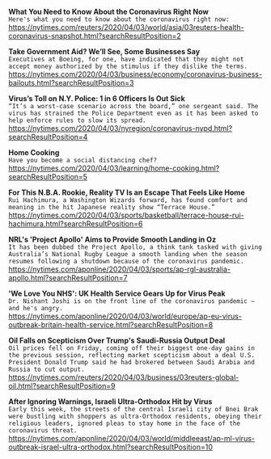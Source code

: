 **What You Need to Know About the Coronavirus Right Now**\
`Here's what you need to know about the coronavirus right now:`\
https://nytimes.com/reuters/2020/04/03/world/asia/03reuters-health-coronavirus-snapshot.html?searchResultPosition=2

**Take Government Aid? We’ll See, Some Businesses Say**\
`Executives at Boeing, for one, have indicated that they might not accept money authorized by the stimulus if they dislike the terms.`\
https://nytimes.com/2020/04/03/business/economy/coronavirus-business-bailouts.html?searchResultPosition=3

**Virus’s Toll on N.Y. Police: 1 in 6 Officers Is Out Sick**\
`“It’s a worst-case scenario across the board,” one sergeant said. The virus has strained the Police Department even as it has been asked to help enforce rules to slow its spread.`\
https://nytimes.com/2020/04/03/nyregion/coronavirus-nypd.html?searchResultPosition=4

**Home Cooking**\
`Have you become a social distancing chef?`\
https://nytimes.com/2020/04/03/learning/home-cooking.html?searchResultPosition=5

**For This N.B.A. Rookie, Reality TV Is an Escape That Feels Like Home**\
`Rui Hachimura, a Washington Wizards forward, has found comfort and meaning in the hit Japanese reality show “Terrace House.”`\
https://nytimes.com/2020/04/03/sports/basketball/terrace-house-rui-hachimura.html?searchResultPosition=6

**NRL's 'Project Apollo' Aims to Provide Smooth Landing in Oz**\
`It has been dubbed the Project Apollo, a think tank tasked with giving Australia’s National Rugby League a smooth landing when the season resumes following a shutdown because of the coronavirus pandemic.`\
https://nytimes.com/aponline/2020/04/03/sports/ap-rgl-australia-apollo.html?searchResultPosition=7

**'We Love You NHS': UK Health Service Gears Up for Virus Peak**\
`Dr. Nishant Joshi is on the front line of the coronavirus pandemic — and he's angry. `\
https://nytimes.com/aponline/2020/04/03/world/europe/ap-eu-virus-outbreak-britain-health-service.html?searchResultPosition=8

**Oil Falls on Scepticism Over Trump's Saudi-Russia Output Deal**\
`Oil prices fell on Friday, coming off their biggest one-day gains in the previous session, reflecting market scepticism about a deal U.S. President Donald Trump said he had brokered between Saudi Arabia and Russia to cut output.`\
https://nytimes.com/reuters/2020/04/03/business/03reuters-global-oil.html?searchResultPosition=9

**After Ignoring Warnings, Israeli Ultra-Orthodox Hit by Virus**\
`Early this week, the streets of the central Israeli city of Bnei Brak were bustling with shoppers as ultra-Orthodox residents, obeying their religious leaders, ignored pleas to stay home in the face of the coronavirus threat. `\
https://nytimes.com/aponline/2020/04/03/world/middleeast/ap-ml-virus-outbreak-israel-ultra-orthodox.html?searchResultPosition=10


